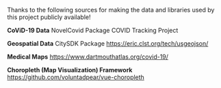 Thanks to the following sources for making the data and libraries used by this project publicly available!

**CoViD-19 Data**
NovelCovid Package
COVID Tracking Project

**Geospatial Data**
CitySDK Package
https://eric.clst.org/tech/usgeojson/

**Medical Maps**
https://www.dartmouthatlas.org/covid-19/

**Choropleth (Map Visualization) Framework**
https://github.com/voluntadpear/vue-choropleth
